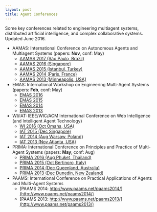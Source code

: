 ```yaml
---
layout: post
title: Agent Conferences
---
```


Some key conferences related to engineering multiagent systems, distributed artificial intelligence, and complex collaborative systems. Updated June 2016.

*   AAMAS: International Conference on Autonomous Agents and Multiagent Systems (papers: **Nov**, conf: May)
    *   [AAMAS 2017 (São Paulo, Brazil)](http://www.aamas2017.org/)
    *   [AAMAS 2016 (Singapore)](http://sis.smu.edu.sg/aamas2016)
    *   [AAMAS 2015 (Istanbul, Turkey)](http://www.aamas2015.com/)
    *   [AAMAS 2014 (Paris, France)](http://aamas2014.lip6.fr/)
    *   [AAMAS 2013 (Minneapolis, USA)](http://aamas2013.cs.umn.edu/)
*   EMAS: International Workshop on Engineering Multi-Agent Systems (papers: **Feb**, conf: May)
    *   [EMAS 2016](http://www.utdmavs.org/emas2016/)
    *   [EMAS 2015](http://www.di.unito.it/~baldoni/EMAS2015/)
    *   [EMAS 2014](http://emas14.wordpress.com/)
    *   [EMAS 2013](http://www.springer.com/computer/ai/book/978-3-642-45342-7)
*   WI/IAT: IEEE/WIC/ACM International Conference on Web Intelligence (and Intelligent Agent Technology)
    *   [WI 2016 (Oct Omaha, USA)](https://wibih.unomaha.edu/)
    *   [IAT 2015 (Dec Singapore)](http://wi-iat15.ntulily.org/)
    *   [IAT 2014 (Aug Warsaw, Poland)](http://wic2014.mimuw.edu.pl/iat/homepage)
    *   [IAT 2013 (Nov Atlanta, USA)](http://cs.gsu.edu/wic2013/iat)
*   PRIMA: International Conference on Principles and Practice of Multi-Agent Systems (papers: **May**, conf: Aug)
    *   [PRIMA 2016 (Aug Phuket, Thailand)](http://prima2016.di.unito.it/)
    *   [PRIMA 2015 (Oct Bertinoro, Italy)](http://apice.unibo.it/xwiki/bin/view/PRIMA2015/)
    *   [PRIMA 2014 (Dec Queenland, Australia)](http://apice.unibo.it/xwiki/bin/view/Events/Prima2014)
    *   [PRIMA 2013 (Dec Dunedin, New Zealand)](http://apice.unibo.it/xwiki/bin/view/Events/Prima2013)
*   PAAMS: International Conference on Practical Applications of Agents and Multi-Agent Systems
    *   [PAAMS 2014: http://www.paams.net/paams2014/](http://www.paams.net/paams2014/)
    *   [PAAMS 2013: http://www.paams.net/paams2013/](http://www.paams.net/paams2013/)


